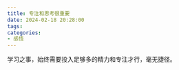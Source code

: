 ```yaml
---
title: 专注和思考很重要
date: 2024-02-18 20:28:00
tags: 
categories:
- 感悟
---
```


学习之事，始终需要投入足够多的精力和专注才行，毫无捷径。